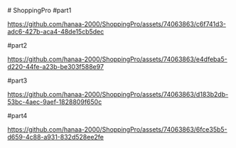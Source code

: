 #   S h o p p i n g P r o 
#part1

https://github.com/hanaa-2000/ShoppingPro/assets/74063863/c6f741d3-adc6-427b-aca4-48de15cb5dec

#part2

https://github.com/hanaa-2000/ShoppingPro/assets/74063863/e4dfeba5-d220-44fe-a23b-be303f588e97

#part3

https://github.com/hanaa-2000/ShoppingPro/assets/74063863/d183b2db-53bc-4aec-9aef-1828809f650c

#part4

https://github.com/hanaa-2000/ShoppingPro/assets/74063863/6fce35b5-d659-4c88-a931-832d528ee2fe

